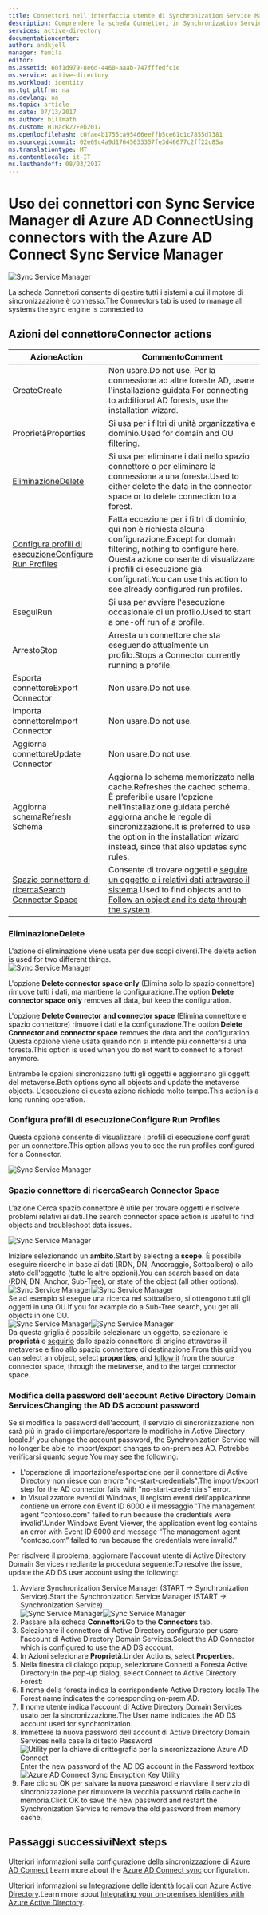 ```yaml
---
title: Connettori nell'interfaccia utente di Synchronization Service Manager per Azure AD | Microsoft Docs
description: Comprendere la scheda Connettori in Synchronization Service Manager di Azure AD Connect.
services: active-directory
documentationcenter: 
author: andkjell
manager: femila
editor: 
ms.assetid: 60f1d979-8e6d-4460-aaab-747fffedfc1e
ms.service: active-directory
ms.workload: identity
ms.tgt_pltfrm: na
ms.devlang: na
ms.topic: article
ms.date: 07/13/2017
ms.author: billmath
ms.custom: H1Hack27Feb2017
ms.openlocfilehash: c0fae4b1755ca95466eeffb5ce61c1c7855d7381
ms.sourcegitcommit: 02e69c4a9d17645633357fe3d46677c2ff22c85a
ms.translationtype: MT
ms.contentlocale: it-IT
ms.lasthandoff: 08/03/2017
---
```

# <a name="using-connectors-with-the-azure-ad-connect-sync-service-manager"></a><span data-ttu-id="dd986-103">Uso dei connettori con Sync Service Manager di Azure AD Connect</span><span class="sxs-lookup"><span data-stu-id="dd986-103">Using connectors with the Azure AD Connect Sync Service Manager</span></span>

![Sync Service Manager](./media/active-directory-aadconnectsync-service-manager-ui/connectors.png)

<span data-ttu-id="dd986-105">La scheda Connettori consente di gestire tutti i sistemi a cui il motore di sincronizzazione è connesso.</span><span class="sxs-lookup"><span data-stu-id="dd986-105">The Connectors tab is used to manage all systems the sync engine is connected to.</span></span>

## <a name="connector-actions"></a><span data-ttu-id="dd986-106">Azioni del connettore</span><span class="sxs-lookup"><span data-stu-id="dd986-106">Connector actions</span></span>
| <span data-ttu-id="dd986-107">Azione</span><span class="sxs-lookup"><span data-stu-id="dd986-107">Action</span></span> | <span data-ttu-id="dd986-108">Commento</span><span class="sxs-lookup"><span data-stu-id="dd986-108">Comment</span></span> |
| --- | --- |
| <span data-ttu-id="dd986-109">Create</span><span class="sxs-lookup"><span data-stu-id="dd986-109">Create</span></span> |<span data-ttu-id="dd986-110">Non usare.</span><span class="sxs-lookup"><span data-stu-id="dd986-110">Do not use.</span></span> <span data-ttu-id="dd986-111">Per la connessione ad altre foreste AD, usare l'installazione guidata.</span><span class="sxs-lookup"><span data-stu-id="dd986-111">For connecting to additional AD forests, use the installation wizard.</span></span> |
| <span data-ttu-id="dd986-112">Proprietà</span><span class="sxs-lookup"><span data-stu-id="dd986-112">Properties</span></span> |<span data-ttu-id="dd986-113">Si usa per i filtri di unità organizzativa e dominio.</span><span class="sxs-lookup"><span data-stu-id="dd986-113">Used for domain and OU filtering.</span></span> |
| [<span data-ttu-id="dd986-114">Eliminazione</span><span class="sxs-lookup"><span data-stu-id="dd986-114">Delete</span></span>](#delete) |<span data-ttu-id="dd986-115">Si usa per eliminare i dati nello spazio connettore o per eliminare la connessione a una foresta.</span><span class="sxs-lookup"><span data-stu-id="dd986-115">Used to either delete the data in the connector space or to delete connection to a forest.</span></span> |
| [<span data-ttu-id="dd986-116">Configura profili di esecuzione</span><span class="sxs-lookup"><span data-stu-id="dd986-116">Configure Run Profiles</span></span>](#configure-run-profiles) |<span data-ttu-id="dd986-117">Fatta eccezione per i filtri di dominio, qui non è richiesta alcuna configurazione.</span><span class="sxs-lookup"><span data-stu-id="dd986-117">Except for domain filtering, nothing to configure here.</span></span> <span data-ttu-id="dd986-118">Questa azione consente di visualizzare i profili di esecuzione già configurati.</span><span class="sxs-lookup"><span data-stu-id="dd986-118">You can use this action to see already configured run profiles.</span></span> |
| <span data-ttu-id="dd986-119">Esegui</span><span class="sxs-lookup"><span data-stu-id="dd986-119">Run</span></span> |<span data-ttu-id="dd986-120">Si usa per avviare l'esecuzione occasionale di un profilo.</span><span class="sxs-lookup"><span data-stu-id="dd986-120">Used to start a one-off run of a profile.</span></span> |
| <span data-ttu-id="dd986-121">Arresto</span><span class="sxs-lookup"><span data-stu-id="dd986-121">Stop</span></span> |<span data-ttu-id="dd986-122">Arresta un connettore che sta eseguendo attualmente un profilo.</span><span class="sxs-lookup"><span data-stu-id="dd986-122">Stops a Connector currently running a profile.</span></span> |
| <span data-ttu-id="dd986-123">Esporta connettore</span><span class="sxs-lookup"><span data-stu-id="dd986-123">Export Connector</span></span> |<span data-ttu-id="dd986-124">Non usare.</span><span class="sxs-lookup"><span data-stu-id="dd986-124">Do not use.</span></span> |
| <span data-ttu-id="dd986-125">Importa connettore</span><span class="sxs-lookup"><span data-stu-id="dd986-125">Import Connector</span></span> |<span data-ttu-id="dd986-126">Non usare.</span><span class="sxs-lookup"><span data-stu-id="dd986-126">Do not use.</span></span> |
| <span data-ttu-id="dd986-127">Aggiorna connettore</span><span class="sxs-lookup"><span data-stu-id="dd986-127">Update Connector</span></span> |<span data-ttu-id="dd986-128">Non usare.</span><span class="sxs-lookup"><span data-stu-id="dd986-128">Do not use.</span></span> |
| <span data-ttu-id="dd986-129">Aggiorna schema</span><span class="sxs-lookup"><span data-stu-id="dd986-129">Refresh Schema</span></span> |<span data-ttu-id="dd986-130">Aggiorna lo schema memorizzato nella cache.</span><span class="sxs-lookup"><span data-stu-id="dd986-130">Refreshes the cached schema.</span></span> <span data-ttu-id="dd986-131">È preferibile usare l'opzione nell'installazione guidata perché aggiorna anche le regole di sincronizzazione.</span><span class="sxs-lookup"><span data-stu-id="dd986-131">It is preferred to use the option in the installation wizard instead, since that also updates sync rules.</span></span> |
| [<span data-ttu-id="dd986-132">Spazio connettore di ricerca</span><span class="sxs-lookup"><span data-stu-id="dd986-132">Search Connector Space</span></span>](#search-connector-space) |<span data-ttu-id="dd986-133">Consente di trovare oggetti e [seguire un oggetto e i relativi dati attraverso il sistema](#follow-an-object-and-its-data-through-the-system).</span><span class="sxs-lookup"><span data-stu-id="dd986-133">Used to find objects and to [Follow an object and its data through the system](#follow-an-object-and-its-data-through-the-system).</span></span> |

### <a name="delete"></a><span data-ttu-id="dd986-134">Eliminazione</span><span class="sxs-lookup"><span data-stu-id="dd986-134">Delete</span></span>
<span data-ttu-id="dd986-135">L'azione di eliminazione viene usata per due scopi diversi.</span><span class="sxs-lookup"><span data-stu-id="dd986-135">The delete action is used for two different things.</span></span>  
![Sync Service Manager](./media/active-directory-aadconnectsync-service-manager-ui/connectordelete.png)

<span data-ttu-id="dd986-137">L'opzione **Delete connector space only** (Elimina solo lo spazio connettore) rimuove tutti i dati, ma mantiene la configurazione.</span><span class="sxs-lookup"><span data-stu-id="dd986-137">The option **Delete connector space only** removes all data, but keep the configuration.</span></span>

<span data-ttu-id="dd986-138">L'opzione **Delete Connector and connector space** (Elimina connettore e spazio connettore) rimuove i dati e la configurazione.</span><span class="sxs-lookup"><span data-stu-id="dd986-138">The option **Delete Connector and connector space** removes the data and the configuration.</span></span> <span data-ttu-id="dd986-139">Questa opzione viene usata quando non si intende più connettersi a una foresta.</span><span class="sxs-lookup"><span data-stu-id="dd986-139">This option is used when you do not want to connect to a forest anymore.</span></span>

<span data-ttu-id="dd986-140">Entrambe le opzioni sincronizzano tutti gli oggetti e aggiornano gli oggetti del metaverse.</span><span class="sxs-lookup"><span data-stu-id="dd986-140">Both options sync all objects and update the metaverse objects.</span></span> <span data-ttu-id="dd986-141">L'esecuzione di questa azione richiede molto tempo.</span><span class="sxs-lookup"><span data-stu-id="dd986-141">This action is a long running operation.</span></span>

### <a name="configure-run-profiles"></a><span data-ttu-id="dd986-142">Configura profili di esecuzione</span><span class="sxs-lookup"><span data-stu-id="dd986-142">Configure Run Profiles</span></span>
<span data-ttu-id="dd986-143">Questa opzione consente di visualizzare i profili di esecuzione configurati per un connettore.</span><span class="sxs-lookup"><span data-stu-id="dd986-143">This option allows you to see the run profiles configured for a Connector.</span></span>

![Sync Service Manager](./media/active-directory-aadconnectsync-service-manager-ui/configurerunprofiles.png)

### <a name="search-connector-space"></a><span data-ttu-id="dd986-145">Spazio connettore di ricerca</span><span class="sxs-lookup"><span data-stu-id="dd986-145">Search Connector Space</span></span>
<span data-ttu-id="dd986-146">L’azione Cerca spazio connettore è utile per trovare oggetti e risolvere problemi relativi ai dati.</span><span class="sxs-lookup"><span data-stu-id="dd986-146">The search connector space action is useful to find objects and troubleshoot data issues.</span></span>

![Sync Service Manager](./media/active-directory-aadconnectsync-service-manager-ui/cssearch.png)

<span data-ttu-id="dd986-148">Iniziare selezionando un **ambito**.</span><span class="sxs-lookup"><span data-stu-id="dd986-148">Start by selecting a **scope**.</span></span> <span data-ttu-id="dd986-149">È possibile eseguire ricerche in base ai dati (RDN, DN, Ancoraggio, Sottoalbero) o allo stato dell'oggetto (tutte le altre opzioni).</span><span class="sxs-lookup"><span data-stu-id="dd986-149">You can search based on data (RDN, DN, Anchor, Sub-Tree), or state of the object (all other options).</span></span>  
<span data-ttu-id="dd986-150">![Sync Service Manager](./media/active-directory-aadconnectsync-service-manager-ui/cssearchscope.png)</span><span class="sxs-lookup"><span data-stu-id="dd986-150">![Sync Service Manager](./media/active-directory-aadconnectsync-service-manager-ui/cssearchscope.png)</span></span>  
<span data-ttu-id="dd986-151">Se ad esempio si esegue una ricerca nel sottoalbero, si ottengono tutti gli oggetti in una OU.</span><span class="sxs-lookup"><span data-stu-id="dd986-151">If you for example do a Sub-Tree search, you get all objects in one OU.</span></span>  
<span data-ttu-id="dd986-152">![Sync Service Manager](./media/active-directory-aadconnectsync-service-manager-ui/cssearchsubtree.png)</span><span class="sxs-lookup"><span data-stu-id="dd986-152">![Sync Service Manager](./media/active-directory-aadconnectsync-service-manager-ui/cssearchsubtree.png)</span></span>  
<span data-ttu-id="dd986-153">Da questa griglia è possibile selezionare un oggetto, selezionare le **proprietà** e [seguirlo](active-directory-aadconnectsync-troubleshoot-object-not-syncing.md) dallo spazio connettore di origine attraverso il metaverse e fino allo spazio connettore di destinazione.</span><span class="sxs-lookup"><span data-stu-id="dd986-153">From this grid you can select an object, select **properties**, and [follow it](active-directory-aadconnectsync-troubleshoot-object-not-syncing.md) from the source connector space, through the metaverse, and to the target connector space.</span></span>

### <a name="changing-the-ad-ds-account-password"></a><span data-ttu-id="dd986-154">Modifica della password dell'account Active Directory Domain Services</span><span class="sxs-lookup"><span data-stu-id="dd986-154">Changing the AD DS account password</span></span>
<span data-ttu-id="dd986-155">Se si modifica la password dell'account, il servizio di sincronizzazione non sarà più in grado di importare/esportare le modifiche in Active Directory locale.</span><span class="sxs-lookup"><span data-stu-id="dd986-155">If you change the account password, the Synchronization Service will no longer be able to import/export changes to on-premises AD.</span></span>   <span data-ttu-id="dd986-156">Potrebbe verificarsi quanto segue:</span><span class="sxs-lookup"><span data-stu-id="dd986-156">You may see the following:</span></span>

- <span data-ttu-id="dd986-157">L'operazione di importazione/esportazione per il connettore di Active Directory non riesce con errore "no-start-credentials".</span><span class="sxs-lookup"><span data-stu-id="dd986-157">The import/export step for the AD connector fails with "no-start-credentials" error.</span></span>
- <span data-ttu-id="dd986-158">In Visualizzatore eventi di Windows, il registro eventi dell'applicazione contiene un errore con Event ID 6000 e il messaggio 'The management agent "contoso.com" failed to run because the credentials were invalid'.</span><span class="sxs-lookup"><span data-stu-id="dd986-158">Under Windows Event Viewer, the application event log contains an error with Event ID 6000 and message “The management agent “contoso.com” failed to run because the credentials were invalid.”</span></span>

<span data-ttu-id="dd986-159">Per risolvere il problema, aggiornare l'account utente di Active Directory Domain Services mediante la procedura seguente:</span><span class="sxs-lookup"><span data-stu-id="dd986-159">To resolve the issue, update the AD DS user account using the following:</span></span>


1. <span data-ttu-id="dd986-160">Avviare Synchronization Service Manager (START → Synchronization Service).</span><span class="sxs-lookup"><span data-stu-id="dd986-160">Start the Synchronization Service Manager (START → Synchronization Service).</span></span>
</br><span data-ttu-id="dd986-161">![Sync Service Manager](./media/active-directory-aadconnectsync-service-manager-ui/startmenu.png)</span><span class="sxs-lookup"><span data-stu-id="dd986-161">![Sync Service Manager](./media/active-directory-aadconnectsync-service-manager-ui/startmenu.png)</span></span>
2. <span data-ttu-id="dd986-162">Passare alla scheda **Connettori**.</span><span class="sxs-lookup"><span data-stu-id="dd986-162">Go to the **Connectors** tab.</span></span>
3. <span data-ttu-id="dd986-163">Selezionare il connettore di Active Directory configurato per usare l'account di Active Directory Domain Services.</span><span class="sxs-lookup"><span data-stu-id="dd986-163">Select the AD Connector which is configured to use the AD DS account.</span></span>
4. <span data-ttu-id="dd986-164">In Azioni selezionare **Proprietà**.</span><span class="sxs-lookup"><span data-stu-id="dd986-164">Under Actions, select **Properties**.</span></span>
5. <span data-ttu-id="dd986-165">Nella finestra di dialogo popup, selezionare Connetti a Foresta Active Directory:</span><span class="sxs-lookup"><span data-stu-id="dd986-165">In the pop-up dialog, select Connect to Active Directory Forest:</span></span>
6. <span data-ttu-id="dd986-166">Il nome della foresta indica la corrispondente Active Directory locale.</span><span class="sxs-lookup"><span data-stu-id="dd986-166">The Forest name indicates the corresponding on-prem AD.</span></span>
7. <span data-ttu-id="dd986-167">Il nome utente indica l'account di Active Directory Domain Services usato per la sincronizzazione.</span><span class="sxs-lookup"><span data-stu-id="dd986-167">The User name indicates the AD DS account used for synchronization.</span></span>
8. <span data-ttu-id="dd986-168">Immettere la nuova password dell'account di Active Directory Domain Services nella casella di testo Password ![Utility per la chiave di crittografia per la sincronizzazione Azure AD Connect](media/active-directory-aadconnectsync-encryption-key/key6.png)</span><span class="sxs-lookup"><span data-stu-id="dd986-168">Enter the new password of the AD DS account in the Password textbox ![Azure AD Connect Sync Encryption Key Utility](media/active-directory-aadconnectsync-encryption-key/key6.png)</span></span>
9. <span data-ttu-id="dd986-169">Fare clic su OK per salvare la nuova password e riavviare il servizio di sincronizzazione per rimuovere la vecchia password dalla cache in memoria.</span><span class="sxs-lookup"><span data-stu-id="dd986-169">Click OK to save the new password and restart the Synchronization Service to remove the old password from memory cache.</span></span>



## <a name="next-steps"></a><span data-ttu-id="dd986-170">Passaggi successivi</span><span class="sxs-lookup"><span data-stu-id="dd986-170">Next steps</span></span>
<span data-ttu-id="dd986-171">Ulteriori informazioni sulla configurazione della [sincronizzazione di Azure AD Connect](active-directory-aadconnectsync-whatis.md).</span><span class="sxs-lookup"><span data-stu-id="dd986-171">Learn more about the [Azure AD Connect sync](active-directory-aadconnectsync-whatis.md) configuration.</span></span>

<span data-ttu-id="dd986-172">Ulteriori informazioni su [Integrazione delle identità locali con Azure Active Directory](active-directory-aadconnect.md).</span><span class="sxs-lookup"><span data-stu-id="dd986-172">Learn more about [Integrating your on-premises identities with Azure Active Directory](active-directory-aadconnect.md).</span></span>

